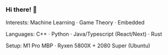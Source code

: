 ### Hi there! 👋

Interests: Machine Learning · Game Theory · Embedded

Languages: C++ · Python · Java/Typescript (React/Next) · Rust

Setup: M1 Pro MBP · Ryxen 5800X + 2080 Super (Ubuntu)
